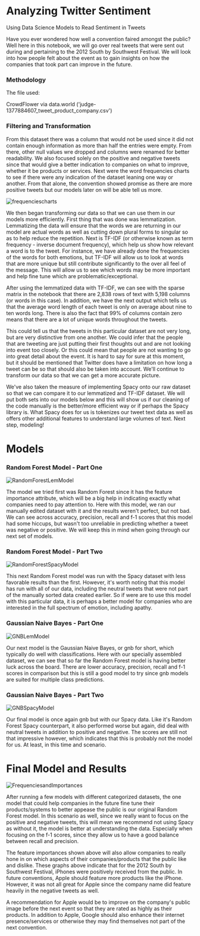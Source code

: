 # Analyzing Twitter Sentiment

Using Data Science Models to Read Sentiment in Tweets

Have you ever wondered how well a convention faired amongst the public? Well here in this notebook, we will go over real tweets that were sent out during and pertaining to the 2012 South by Southwest Festival. We will look into how people felt about the event as to gain insights on how the companies that took part can improve in the future.

### Methodology

The file used:

CrowdFlower via data.world ('judge-1377884607_tweet_product_company.csv')

### Filtering and Transformation

From this dataset there was a column that would not be used since it did not contain enough information as more than half the entries were empty. From there, other null values wre dropped and columns were renamed for better readability. We also focused solely on the positive and negative tweets since that would give a better indication to companies on what to improve, whether it be products or services. Next were the word frequencies charts to see if there were any indication of the dataset leaning one way or another. From that alone, the convention showed promise as there are more positive tweets but our models later on will be able tell us more.  

![frequenciescharts](https://user-images.githubusercontent.com/79724188/142332589-6c37ce1c-8b4c-459c-96ee-ff5123792401.png)

We then began transforming our data so that we can use them in our models more efficiently. First thing that was done was lemmatization. Lemmatizing the data will ensure that the words we are returning in our model are actual words as well as cutting down plural forms to singular so as to help reduce the repetition. Next is TF-IDF (or otherwise known as term frequency - inverse document frequency), which help us show how relevant a word is to the tweet. For instance, we have already done the frequencies of the words for both emotions, but TF-IDF will allow us to look at words that are more unique but still contribute significantly to the over all feel of the message. This will allow us to see which words may be more important and help fine tune which are problematic/exceptional.

After using the lemmatized data with TF-IDF, we can see with the sparse matrix in the notebook that there are 2,838 rows of text with 5,198 columns (or words in this case). In addition, we have the next output which tells us that the average word length of each tweet is only on average about nine to ten words long. There is also the fact that 99% of columns contain zero means that there are a lot of unique words throughout the tweets.

This could tell us that the tweets in this particular dataset are not very long, but are very distinctive from one another. We could infer that the people that are tweeting are just putting their first thoughts out and are not looking into event too closely. Or this could mean that people are not wanting to go into great detail about the event. It is hard to say for sure at this moment, but it should be mentioned that Twitter does have a limitation on how long a tweet can be so that should also be taken into account. We'll continue to transform our data so that we can get a more accurate picture.

We've also taken the measure of implementing Spacy onto our raw dataset so that we can compare it to our lemmatized and TF-IDF dataset. We will put both sets into our models below and this will show us if our cleaning of the code manually is the better/more efficient way or if perhaps the Spacy library is. What Spacy does for us is tokenizes our tweet text data as well as offers other additional features to understand large volumes of text. Next step, modeling!

# Models

### Random Forest Model - Part One

![RandomForestLemModel](https://user-images.githubusercontent.com/79724188/142333529-13e0e0ce-5283-4256-b951-d3b1c2a9626e.png)

The model we tried first was Random Forest since it has the feature importance attribute, which will be a big help in indicating exactly what companies need to pay attention to. Here with this model, we ran our manually edited dataset with it and the results weren't perfect, but not bad. We can see across accuracy, precision, recall and f-1 scores that this model had some hiccups, but wasn't too unreliable in predicting whether a tweet was negative or positive. We will keep this in mind when going through our next set of models.


### Random Forest Model - Part Two

![RandomForestSpacyModel](https://user-images.githubusercontent.com/79724188/142333705-1983a6bf-e3dc-442c-b46e-0f31ecc09f83.png)

This next Random Forest model was run with the Spacy dataset with less favorable results than the first. However, it's worth noting that this model has run with all of our data, including the neutral tweets that were not part of the manually sorted data created earlier. So if were are to use this model with this particular data, it is perhaps a better model for companies who are interested in the full spectrum of emotion, including apathy. 

### Gaussian Naive Bayes - Part One

![GNBLemModel](https://user-images.githubusercontent.com/79724188/142334080-54f94f7f-e5a5-4bb8-ae23-2812d0df6dc0.png)

Our next model is the Gaussian Naive Bayes, or gnb for short, which typically do well with classifications. Here with our specially assembled dataset, we can see that so far the Random Forest model is having better luck across the board. There are lower accuracy, precision, recall and f-1 scores in comparison but this is still a good model to try since gnb models are suited for multiple class predictions. 

### Gaussian Naive Bayes - Part Two

![GNBSpacyModel](https://user-images.githubusercontent.com/79724188/142334267-ed2b0b44-8d37-4f33-9fa4-34bf1727de7d.png)

Our final model is once again gnb but with our Spacy data. Like it's Random Forest Spacy counterpart, it also performed worse but again, did deal with neutral tweets in addition to positive and negative. The scores are still not that impressive however, which indicates that this is probably not the model for us. At least, in this time and scenario.

# Final Model and Results

![FrequenciesandImportances](https://user-images.githubusercontent.com/79724188/142334597-1b8e49a6-f10f-47dc-ab1c-02ed43085771.png)

After running a few models with different categorized datasets, the one model that could help companies in the future fine tune their products/systems to better appease the public is our original Random Forest model. In this scenario as well, since we really want to focus on the positive and negative tweets, this will mean we recommend not using Spacy as without it, the model is better at understanding the data. Especially when focusing on the f-1 scores, since they allow us to have a good balance between recall and precision.

The feature importances shown above will also allow companies to really hone in on which aspects of their companies/products that the public like and dislike. These graphs above indicate that for the 2012 South by Southwest Festival, iPhones were positively received from the public. In future conventions, Apple should feature more products like the iPhone. However, it was not all great for Apple since the company name did feature heavily in the negative tweets as well.

A recommendation for Apple would be to improve on the company's public image before the next event so that they are rated as highly as their products. In addition to Apple, Google should also enhance their internet presence/services or otherwise they may find themselves not part of the next convention.

